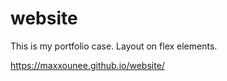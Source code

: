 # website
This is my portfolio case. Layout on flex elements.

https://maxxounee.github.io/website/
